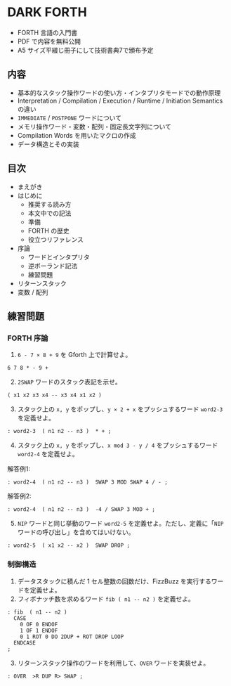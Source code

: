 # DARK FORTH

- FORTH 言語の入門書
- PDF で内容を無料公開
- A5 サイズ平綴じ冊子にして技術書典7で頒布予定

## 内容

- 基本的なスタック操作ワードの使い方・インタプリタモードでの動作原理
- Interpretation / Compilation / Execution / Runtime / Initiation Semantics の違い
- ``IMMEDIATE`` / ``POSTPONE`` ワードについて
- メモリ操作ワード・変数・配列・固定長文字列について
- Compilation Words を用いたマクロの作成
- データ構造とその実装

## 目次

- まえがき
- はじめに
  - 推奨する読み方
  - 本文中での記法
  - 準備
  - FORTH の歴史
  - 役立つリファレンス
- 序論
  - ワードとインタプリタ
  - 逆ポーランド記法
  - 練習問題
- リターンスタック
- 変数 / 配列

## 練習問題

### FORTH 序論

1. ``6 - 7 × 8 + 9`` を Gforth 上で計算せよ。

```
6 7 8 * - 9 +
```

2. ``2SWAP`` ワードのスタック表記を示せ。

```
( x1 x2 x3 x4 -- x3 x4 x1 x2 )
```

3. スタック上の ``x, y`` をポップし、``y × 2 + x`` をプッシュするワード ``word2-3`` を定義せよ。

```
: word2-3  ( n1 n2 -- n3 )  * + ;
```

4. スタック上の ``x, y`` をポップし、``x mod 3 - y / 4`` をプッシュするワード ``word2-4`` を定義せよ。

解答例1:

```
: word2-4  ( n1 n2 -- n3 )  SWAP 3 MOD SWAP 4 / - ;
```

解答例2:

```
: word2-4  ( n1 n2 -- n3 )  -4 / SWAP 3 MOD + ;
```

5. ``NIP`` ワードと同じ挙動のワード ``word2-5`` を定義せよ。ただし、定義に「``NIP`` ワードの呼び出し」を含めてはいけない。

```
: word2-5  ( x1 x2 -- x2 )  SWAP DROP ;
```

### 制御構造

1. データスタックに積んだ 1 セル整数の回数だけ、FizzBuzz を実行するワードを定義せよ。
2. フィボナッチ数を求めるワード ``fib ( n1 -- n2 )`` を定義せよ。

```
: fib  ( n1 -- n2 )
  CASE
    0 OF 0 ENDOF
    1 OF 1 ENDOF
    0 1 ROT 0 DO 2DUP + ROT DROP LOOP
  ENDCASE
;
```

3. リターンスタック操作のワードを利用して、``OVER`` ワードを実装せよ。

```
: OVER  >R DUP R> SWAP ;
```
